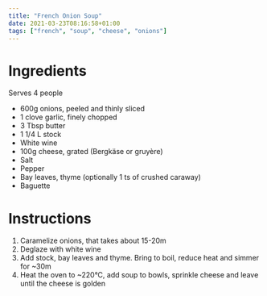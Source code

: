 ```yaml
---
title: "French Onion Soup"
date: 2021-03-23T08:16:58+01:00
tags: ["french", "soup", "cheese", "onions"]
---
```


# Ingredients

Serves 4 people

- 600g onions, peeled and thinly sliced
- 1 clove garlic, finely chopped
- 3 Tbsp butter
- 1 1/4 L stock
- White wine
- 100g cheese, grated (Bergkäse or gruyère)
- Salt
- Pepper
- Bay leaves, thyme (optionally 1 ts of crushed caraway)
- Baguette

# Instructions

1. Caramelize onions, that takes about 15-20m
1. Deglaze with white wine
1. Add stock, bay leaves and thyme. Bring to boil, reduce heat and simmer for ~30m
1. Heat the oven to ~220°C, add soup to bowls, sprinkle cheese and leave until the cheese is golden
